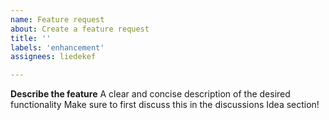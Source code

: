```yaml
---
name: Feature request 
about: Create a feature request
title: ''
labels: 'enhancement'
assignees: liedekef

---
```


**Describe the feature**
A clear and concise description of the desired functionality
Make sure to first discuss this in the discussions Idea section!
